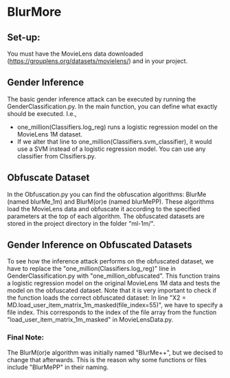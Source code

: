 # BlurMore
## Set-up:
You must have the MovieLens data downloaded (https://grouplens.org/datasets/movielens/) and in your project.

## Gender Inference
The basic gender inference attack can be executed by running the GenderClassification.py. In the main function, you can define what exactly should be executed. I.e., 
* one_million(Classifiers.log_reg) runs a logistic regression model on the MovieLens 1M dataset. 
* If we alter that line to one_million(Classifiers.svm_classifier), it would use a SVM instead of a logistic regression model. You can use any classifier from Clssifiers.py.

## Obfuscate Dataset
In the Obfuscation.py you can find the obfuscation algorithms: BlurMe (named blurMe_1m) and BlurM(or)e (named blurMePP). These algorithms load the MovieLens data and obfuscate it according to the specified parameters at the top of each algorithm. The obfuscated datasets are stored in the project directory in the folder "ml-1m/".

## Gender Inference on Obfuscated Datasets
To see how the inference attack performs on the obfuscated dataset, we have to replace the "one_million(Classifiers.log_reg)" line in GenderClassification.py with "one_million_obfuscated". This function trains a logistic regression model on the original MovieLens 1M data and tests the model on the obfuscated dataset. Note that it is very important to check if the function loads the correct obfuscated dataset: In line "X2 = MD.load_user_item_matrix_1m_masked(file_index=55)", we have to specify a file index. This corresponds to the index of the file array from the function "load_user_item_matrix_1m_masked" in MovieLensData.py. 

### Final Note: 
The BlurM(or)e algorithm was initially named "BlurMe++", but we decised to change that afterwards. This is the reason why some functions or files include "BlurMePP" in their naming. 
